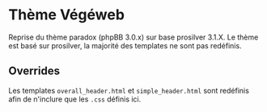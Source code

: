 # Thème Végéweb

Reprise du thème paradox (phpBB 3.0.x) sur base prosilver 3.1.X. Le thème est basé sur prosilver, la majorité des templates ne sont pas redéfinis.


## Overrides

Les templates `overall_header.html` et `simple_header.html` sont redéfinis afin de n'inclure que les `.css` définis ici.
